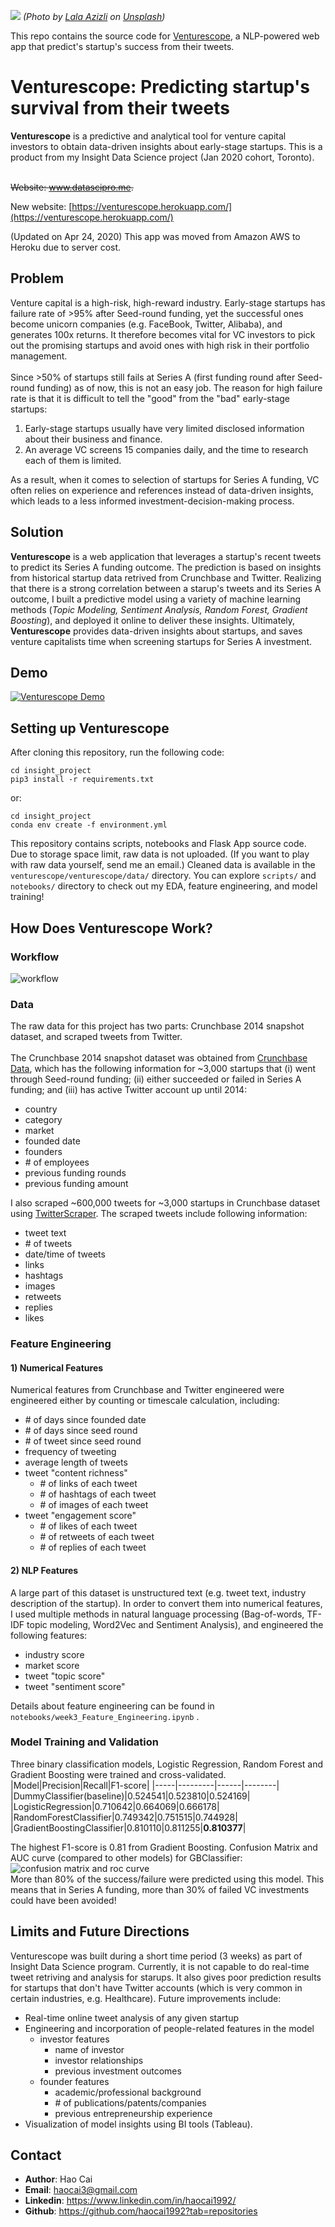 ![](banner.jpg)
*(Photo by <a href="https://unsplash.com/@lazizli?utm_source=unsplash&utm_medium=referral&utm_content=creditCopyText">Lala Azizli</a> on <a href="https://unsplash.com/s/photos/startup?utm_source=unsplash&utm_medium=referral&utm_content=creditCopyText">Unsplash</a>)*

This repo contains the source code for [Venturescope](https://venturescope.herokuapp.com/), a NLP-powered web app that predict's startup's success from their tweets.

# Venturescope: Predicting startup's survival from their tweets
**Venturescope** is a predictive and analytical tool for venture capital investors to obtain data-driven insights about early-stage startups. This is a product from my Insight Data Science project (Jan 2020 cohort, Toronto).<br></br>

~~Website: www.datascipro.me.~~

New website: [https://venturescope.herokuapp.com/](https://venturescope.herokuapp.com/)

(Updated on Apr 24, 2020) This app was moved from Amazon AWS to Heroku due to server cost.

## Problem
Venture capital is a high-risk, high-reward industry. Early-stage startups has failure rate of >95% after Seed-round funding, yet the successful ones become unicorn companies (e.g. FaceBook, Twitter, Alibaba), and generates 100x returns. It therefore becomes vital for VC investors to pick out the promising startups and avoid ones with high risk in their portfolio management. <br></br>
Since >50% of startups still fails at Series A (first funding round after Seed-round funding) as of now, this is not an easy job. The reason for high failure rate is that it is difficult to tell the "good" from the "bad" early-stage startups:

1. Early-stage startups usually have very limited disclosed information about their business and finance.
2. An average VC screens 15 companies daily, and the time to research each of them is limited.

As a result, when it comes to selection of startups for Series A funding, VC often relies on experience and references instead of data-driven insights, which leads to a less informed investment-decision-making process.

## Solution
**Venturescope** is a web application that leverages a startup's recent tweets to predict its Series A funding outcome. The prediction is based on insights from historical startup data retrived from Crunchbase and Twitter. Realizing that there is a strong correlation between a starup's tweets and its Series A outcome, I built a predictive model using a variety of machine learning methods (*Topic Modeling, Sentiment Analysis, Random Forest, Gradient Boosting*), and deployed it online to deliver these insights. Ultimately, **Venturescope** provides data-driven insights about startups, and saves venture capitalists time when screening startups for Series A investment.

## Demo
[![Venturescope Demo](https://img.youtube.com/vi/GCW9pZDV7TA/0.jpg)](https://www.youtube.com/watch?v=GCW9pZDV7TA&feature=youtu.be)

## Setting up Venturescope
After cloning this repository, run the following code:
```
cd insight_project
pip3 install -r requirements.txt
```
or:
```
cd insight_project
conda env create -f environment.yml
```
This repository contains scripts, notebooks and Flask App source code. Due to storage space limit, raw data is not uploaded. (If you want to play with raw data yourself, send me an email.) Cleaned data is available in the `venturescope/venturescope/data/` directory. You can explore `scripts/` and `notebooks/` directory to check out my EDA, feature engineering, and model training!

## How Does Venturescope Work?
### Workflow
![workflow](https://github.com/haocai1992/insight_project/blob/master/notebooks/figures/workflow.jpg)
### Data
The raw data for this project has two parts: Crunchbase 2014 snapshot dataset, and scraped tweets from Twitter.<br></br>
The Crunchbase 2014 snapshot dataset was obtained from [Crunchbase Data](https://data.crunchbase.com/docs), which has the following information for ~3,000 startups that (i) went through Seed-round funding; (ii) either succeeded or failed in Series A funding; and (iii) has active Twitter account up until 2014:  
* country
* category
* market
* founded date
* founders
* \# of employees
* previous funding rounds
* previous funding amount

I also scraped ~600,000 tweets for ~3,000 startups in Crunchbase dataset using [TwitterScraper](https://github.com/taspinar/twitterscraper). The scraped tweets include following information:  
* tweet text
* \# of tweets
* date/time of tweets
* links
* hashtags
* images
* retweets
* replies
* likes

### Feature Engineering
#### 1) Numerical Features
Numerical features from Crunchbase and Twitter engineered were engineered either by counting or timescale calculation, including:
* \# of days since founded date
* \# of days since seed round
* \# of tweet since seed round
* frequency of tweeting
* average length of tweets
* tweet "content richness"
	- \# of links of each tweet
	- \# of hashtags of each tweet
	- \# of images of each tweet
* tweet "engagement score"
	- \# of likes of each tweet
	- \# of retweets of each tweet
	- \# of replies of each tweet
#### 2) NLP Features
A large part of this dataset is unstructured text (e.g. tweet text, industry description of the startup). In order to convert them into numerical features, I used multiple methods in natural language processing (Bag-of-words, TF-IDF topic modeling, Word2Vec and Sentiment Analysis), and engineered the following features:
* industry score
* market score
* tweet "topic score"
* tweet "sentiment score"

Details about feature engineering can be found in `notebooks/week3_Feature_Engineering.ipynb` .

### Model Training and Validation

Three binary classification models, Logistic Regression, Random Forest and Gradient Boosting were trained and cross-validated.
|Model|Precision|Recall|F1-score|
|-----|---------|------|--------|
|DummyClassifier(baseline)|0.524541|0.523810|0.524169|
|LogisticRegression|0.710642|0.664069|0.666178|
|RandomForestClassifier|0.749342|0.751515|0.744928|
|GradientBoostingClassifier|0.810110|0.811255|**0.810377**|


The highest F1-score is 0.81 from Gradient Boosting. Confusion Matrix and AUC curve (compared to other models) for GBClassifier:<br>
![confusion matrix and roc curve](https://github.com/haocai1992/insight_project/blob/master/notebooks/figures/confusion_matrix_and_roc_curve.png)
<br>
More than 80% of the success/failure were predicted using this model. This means that in Series A funding, more than 30% of failed VC investments could have been avoided!

## Limits and Future Directions
Venturescope was built during a short time period (3 weeks) as part of Insight Data Science program. Currently, it is not capable to do real-time tweet retriving and analysis for starups. It also gives poor prediction results for startups that don't have Twitter accounts (which is very common in certain industries, e.g. Healthcare). Future improvements include:
* Real-time online tweet analysis of any given startup
* Engineering and incorporation of people-related features in the model
  * investor features
    - name of investor
    - investor relationships
    - previous investment outcomes
  * founder features
    - academic/professional background
    - \# of publications/patents/companies
    - previous entrepreneurship experience
* Visualization of model insights using BI tools (Tableau).

## Contact
* **Author**: Hao Cai
* **Email**: haocai3@gmail.com
* **Linkedin**: https://www.linkedin.com/in/haocai1992/
* **Github**: https://github.com/haocai1992?tab=repositories
